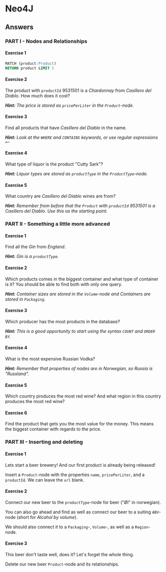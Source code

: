 # Neo4J

## Answers

### PART I - Nodes and Relationships

#### Exercise 1

```sql
MATCH (product:Product)
RETURN product LIMIT 5
```

#### Exercise 2

The product with `productId` 9531501 is a *Chardonnay* from *Casillero del Diablo*.
How much does it cost?

*__Hint:__ The price is stored as `pricePerLiter` in the `Product`-node.*

#### Exercise 3

Find all products that have *Casillero del Diablo* in the name.

*__Hint:__ Look at the `WHERE` and `CONTAINS` keywords, or use regular expressions `=~`*

#### Exercise 4

What type of liquor is the product "Cutty Sark"?

*__Hint:__ Liquor types are stored as `productType` in the `ProductType`-node.*

#### Exercise 5

What country are *Casillero del Diablo* wines are from?

*__Hint:__ Remember from before that the `Product` with `productId` 9531501 is a Casillero del Diablo. Use this as the starting point.*

### PART II - Something a little more advanced

#### Exercise 1

Find all the *Gin* from *England*.

*__Hint:__ Gin is a `productType`.*

#### Exercise 2

Which products comes in the biggest container and what type of container is it?
You should be able to find both with only one query.

*__Hint:__ Container sizes are stored in the `Volume`-node and Containers are stored in `Packaging`.*

#### Exercise 3

Which producer has the most products in the database?

*__Hint:__ This is a good opportunity to start using the syntax `COUNT` and `ORDER BY`.*

#### Exercise 4

What is the most expensive Russian Vodka?

*__Hint:__ Remember that properties of nodes are in Norwegian, so Russia is "Russland".*

#### Exercise 5

Which country produces the most red wine? And what region in this country produces the most red wine?

#### Exercise 6

Find the product that gets you the most value for the money.
This means the biggest container with regards to the price.

### PART III - Inserting and deleting

#### Exercise 1

Lets start a beer brewery! And our first product is already being released!

Insert a `Product`-node with the properties `name`, `pricePerLiter`, and a `productId`. We can leave the `url` blank.

#### Exercise 2

Connect our new beer to the `productType`-node for beer ("Øl" in norwegian).

You can also go ahead and find as well as connect our beer to a suiting `ABV`-node (short for *Alcohol by volume*).

We should also connect it to a `Packaging`-, `Volume`-, as well as a `Region`-node.

#### Exercise 3

This beer don't taste well, does it? Let's forget the whole thing.

Delete our new beer `Product`-node and its relationships.
